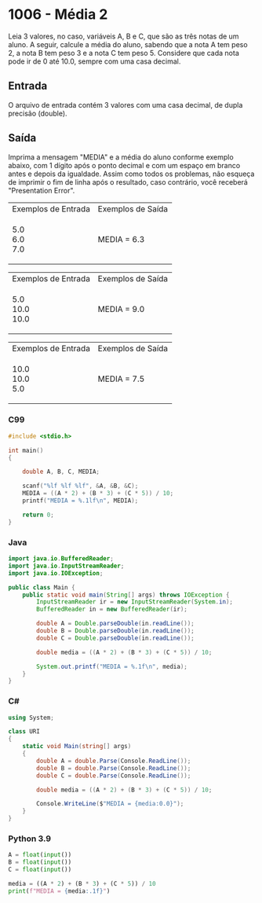 <html>
<body style="padding: 10px 0px;">
    <div class="header">
        <h1>1006 - Média 2</h1>
        <div class="problem">
            <div class="description">
                <p>
                    Leia 3 valores, no caso, variáveis A, B e C, que são as três notas de um aluno. A seguir, calcule a
                    média do aluno, sabendo que a nota A tem peso 2, a nota B tem peso 3 e a nota C tem peso 5.
                    Considere
                    que cada nota pode ir de 0 até 10.0, sempre com uma casa decimal.</p>
            </div>
            <h2>Entrada</h2>
            <div class="input">
                <p>
                    O arquivo de entrada contém 3 valores com uma casa decimal, de dupla precisão (double).</p>
            </div>
            <h2>Saída</h2>
            <div class="output">
                <p>
                    Imprima a mensagem "MEDIA" e a média do aluno conforme exemplo abaixo, com 1 dígito após o ponto
                    decimal
                    e com um espaço em branco antes e depois da igualdade. Assim como todos os problemas, não esqueça de
                    imprimir o fim de linha após o resultado, caso contrário, você receberá "Presentation Error".</p>
            </div>
            <div class="both"></div>
            <table>
                <tbody>
                    <tr>
                        <td>Exemplos de Entrada</td>
                        <td>Exemplos de Saída</td>
                    </tr>
                    <tr>
                        <td class="division">
                            <p>
                                5.0<br>
                                6.0<br>
                                7.0</p>
                            </p>
                        </td>
                        <td>
                            <p>
                                MEDIA = 6.3</p>
                            </p>
                        </td>
                    </tr>
                </tbody>
            </table>
            <table>
                <tbody>
                    <tr>
                        <td>Exemplos de Entrada</td>
                        <td>Exemplos de Saída</td>
                    </tr>
                    <tr>
                        <td class="division">
                            <p>
                                5.0<br>
                                10.0<br>
                                10.0</p>
                            </p>
                        </td>
                        <td>
                            <p>
                                MEDIA = 9.0</p>
                            </p>
                        </td>
                    </tr>
                </tbody>
            </table>
            <table>
                <tbody>
                    <tr>
                        <td>Exemplos de Entrada</td>
                        <td>Exemplos de Saída</td>
                    </tr>
                    <tr>
                        <td class="division">
                            <p>
                                10.0<br>
                                10.0<br>
                                5.0</p>
                            </p>
                        </td>
                        <td>
                            <p>
                                MEDIA = 7.5</p>
                            </p>
                        </td>
                    </tr>
                </tbody>
            </table>
        </div>
    </div>
</body>
</html>

### C99

```c
#include <stdio.h>

int main()
{

    double A, B, C, MEDIA;

    scanf("%lf %lf %lf", &A, &B, &C);
    MEDIA = ((A * 2) + (B * 3) + (C * 5)) / 10;
    printf("MEDIA = %.1lf\n", MEDIA);

    return 0;
}
```

### Java

```java
import java.io.BufferedReader;
import java.io.InputStreamReader;
import java.io.IOException;

public class Main {
    public static void main(String[] args) throws IOException {
        InputStreamReader ir = new InputStreamReader(System.in);
        BufferedReader in = new BufferedReader(ir);

        double A = Double.parseDouble(in.readLine());
        double B = Double.parseDouble(in.readLine());
        double C = Double.parseDouble(in.readLine());

        double media = ((A * 2) + (B * 3) + (C * 5)) / 10;

        System.out.printf("MEDIA = %.1f\n", media);
    }
}
```

### C#

```cs
using System;

class URI
{
    static void Main(string[] args)
    {
        double A = double.Parse(Console.ReadLine());
        double B = double.Parse(Console.ReadLine());
        double C = double.Parse(Console.ReadLine());

        double media = ((A * 2) + (B * 3) + (C * 5)) / 10;

        Console.WriteLine($"MEDIA = {media:0.0}");
    }
}
```

### Python 3.9

```python
A = float(input())
B = float(input())
C = float(input())

media = ((A * 2) + (B * 3) + (C * 5)) / 10
print(f"MEDIA = {media:.1f}")
```
